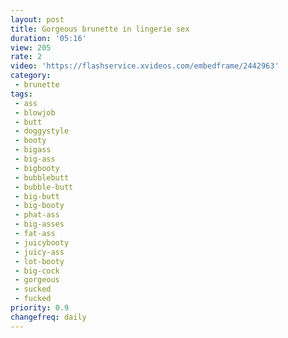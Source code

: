 ```yaml
---
layout: post
title: Gorgeous brunette in lingerie sex
duration: '05:16'
view: 205
rate: 2
video: 'https://flashservice.xvideos.com/embedframe/2442963'
category: 
 - brunette
tags: 
 - ass
 - blowjob
 - butt
 - doggystyle
 - booty
 - bigass
 - big-ass
 - bigbooty
 - bubblebutt
 - bubble-butt
 - big-butt
 - big-booty
 - phat-ass
 - big-asses
 - fat-ass
 - juicybooty
 - juicy-ass
 - lot-booty
 - big-cock
 - gorgeous
 - sucked
 - fucked
priority: 0.9
changefreq: daily
---
```

